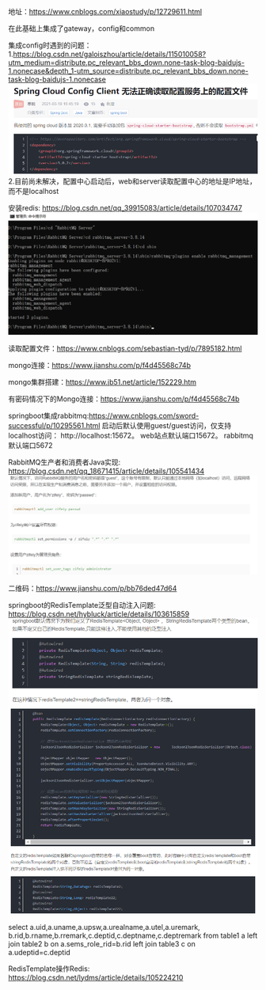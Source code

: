 地址：https://www.cnblogs.com/xiaostudy/p/12729611.html

在此基础上集成了gateway，config和common

集成config时遇到的问题：
    1.https://blog.csdn.net/galoiszhou/article/details/115010058?utm_medium=distribute.pc_relevant_bbs_down.none-task-blog-baidujs-1.nonecase&depth_1-utm_source=distribute.pc_relevant_bbs_down.none-task-blog-baidujs-1.nonecase
![img.png](img.png)
    2.目前尚未解决，配置中心启动后，web和server读取配置中心的地址是IP地址，而不是localhost

安装redis: https://blog.csdn.net/qq_39915083/article/details/107034747
![img_1.png](img_1.png)

读取配置文件：https://www.cnblogs.com/sebastian-tyd/p/7895182.html

mongo连接：https://www.jianshu.com/p/f4d45568c74b

mongo集群搭建：https://www.jb51.net/article/152229.htm

有密码情况下的Mongo连接：https://www.jianshu.com/p/f4d45568c74b

springboot集成rabbitmq:https://www.cnblogs.com/sword-successful/p/10295561.html
启动后默认使用guest/guest访问，仅支持localhost访问： http://localhost:15672。 web站点默认端口15672。 rabbitmq默认端口5672

RabbitMQ生产者和消费者Java实现:
    https://blog.csdn.net/qq_18671415/article/details/105541434
![img_2.png](img_2.png)

二维码：https://www.jianshu.com/p/bb76ded47d64

springboot的RedisTemplate泛型自动注入问题:
    https://blog.csdn.net/hybluck/article/details/103615859
![img_3.png](img_3.png)
![img_4.png](img_4.png)

select a.uid,a.uname,a.upsw,a.urealname,a.utel,a.uremark, b.rid,b.rname,b.rremark,c.deptid,c.deptname,c.deptremark
from table1 a left join table2 b on  a.sems_role_rid=b.rid left join table3 c on a.udeptid=c.deptid 

RedisTemplate操作Redis:
    https://blog.csdn.net/lydms/article/details/105224210